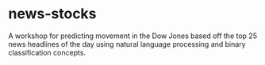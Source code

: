 # news-stocks
A workshop for predicting movement in the Dow Jones based off the top 25 news headlines of the day using natural language processing and binary classification concepts.
